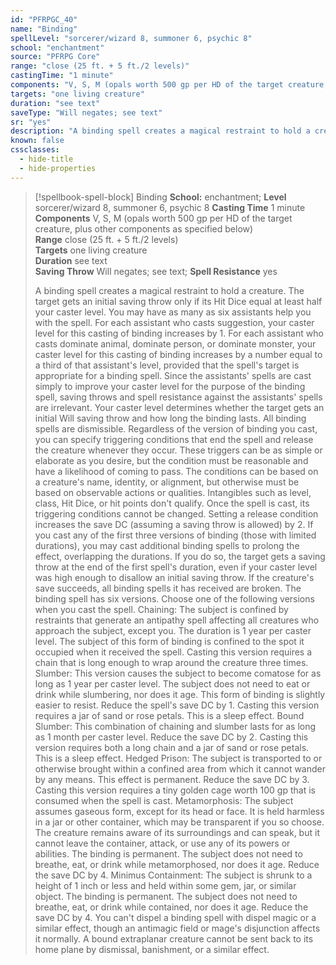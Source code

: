 ```yaml
---
id: "PFRPGC_40"
name: "Binding"
spellLevel: "sorcerer/wizard 8, summoner 6, psychic 8"
school: "enchantment"
source: "PFRPG Core"
range: "close (25 ft. + 5 ft./2 levels)"
castingTime: "1 minute"
components: "V, S, M (opals worth 500 gp per HD of the target creature, plus other components as specified below)"
targets: "one living creature"
duration: "see text"
saveType: "Will negates; see text"
sr: "yes"
description: "A binding spell creates a magical restraint to hold a creature. The target gets an initial saving throw only if its Hit Dice equal at least half your caster level. You may have as many as six assistants help you with the spell. For each assistant who casts suggestion, your caster level for this casting of binding increases by 1. For each assistant who casts dominate animal, dominate person, or dominate monster, your caster level for this casting of binding increases by a number equal to a third of that assistant's level, provided that the spell's target is appropriate for a binding spell. Since the assistants' spells are cast simply to improve your caster level for the purpose of the binding spell, saving throws and spell resistance against the assistants' spells are irrelevant. Your caster level determines whether the target gets an initial Will saving throw and how long the binding lasts. All binding spells are dismissible. Regardless of the version of binding you cast, you can specify triggering conditions that end the spell and release the creature whenever they occur. These triggers can be as simple or elaborate as you desire, but the condition must be reasonable and have a likelihood of coming to pass. The conditions can be based on a creature's name, identity, or alignment, but otherwise must be based on observable actions or qualities. Intangibles such as level, class, Hit Dice, or hit points don't qualify. Once the spell is cast, its triggering conditions cannot be changed. Setting a release condition increases the save DC (assuming a saving throw is allowed) by 2. If you cast any of the first three versions of binding (those with limited durations), you may cast additional binding spells to prolong the effect, overlapping the durations. If you do so, the target gets a saving throw at the end of the first spell's duration, even if your caster level was high enough to disallow an initial saving throw. If the creature's save succeeds, all binding spells it has received are broken. The binding spell has six versions. Choose one of the following versions when you cast the spell. Chaining: The subject is confined by restraints that generate an antipathy spell affecting all creatures who approach the subject, except you. The duration is 1 year per caster level. The subject of this form of binding is confined to the spot it occupied when it received the spell. Casting this version requires a chain that is long enough to wrap around the creature three times. Slumber: This version causes the subject to become comatose for as long as 1 year per caster level. The subject does not need to eat or drink while slumbering, nor does it age. This form of binding is slightly easier to resist. Reduce the spell's save DC by 1. Casting this version requires a jar of sand or rose petals. This is a sleep effect. Bound Slumber: This combination of chaining and slumber lasts for as long as 1 month per caster level. Reduce the save DC by 2. Casting this version requires both a long chain and a jar of sand or rose petals. This is a sleep effect. Hedged Prison: The subject is transported to or otherwise brought within a confined area from which it cannot wander by any means. This effect is permanent. Reduce the save DC by 3. Casting this version requires a tiny golden cage worth 100 gp that is consumed when the spell is cast. Metamorphosis: The subject assumes gaseous form, except for its head or face. It is held harmless in a jar or other container, which may be transparent if you so choose. The creature remains aware of its surroundings and can speak, but it cannot leave the container, attack, or use any of its powers or abilities. The binding is permanent. The subject does not need to breathe, eat, or drink while metamorphosed, nor does it age. Reduce the save DC by 4. Minimus Containment: The subject is shrunk to a height of 1 inch or less and held within some gem, jar, or similar object. The binding is permanent. The subject does not need to breathe, eat, or drink while contained, nor does it age. Reduce the save DC by 4. You can't dispel a binding spell with dispel magic or a similar effect, though an antimagic field or mage's disjunction affects it normally. A bound extraplanar creature cannot be sent back to its home plane by dismissal, banishment, or a similar effect."
known: false
cssclasses:
  - hide-title
  - hide-properties
---
```


> [!spellbook-spell-block] Binding
> **School:** enchantment; **Level** sorcerer/wizard 8, summoner 6, psychic 8
> **Casting Time** 1 minute  
> **Components** V, S, M (opals worth 500 gp per HD of the target creature, plus other components as specified below)  
> **Range** close (25 ft. + 5 ft./2 levels)  
> **Targets** one living creature  
> **Duration** see text  
> **Saving Throw** Will negates; see text; **Spell Resistance** yes
> 
> A binding spell creates a magical restraint to hold a creature. The target gets an initial saving throw only if its Hit Dice equal at least half your caster level. You may have as many as six assistants help you with the spell. For each assistant who casts suggestion, your caster level for this casting of binding increases by 1. For each assistant who casts dominate animal, dominate person, or dominate monster, your caster level for this casting of binding increases by a number equal to a third of that assistant's level, provided that the spell's target is appropriate for a binding spell. Since the assistants' spells are cast simply to improve your caster level for the purpose of the binding spell, saving throws and spell resistance against the assistants' spells are irrelevant. Your caster level determines whether the target gets an initial Will saving throw and how long the binding lasts. All binding spells are dismissible. Regardless of the version of binding you cast, you can specify triggering conditions that end the spell and release the creature whenever they occur. These triggers can be as simple or elaborate as you desire, but the condition must be reasonable and have a likelihood of coming to pass. The conditions can be based on a creature's name, identity, or alignment, but otherwise must be based on observable actions or qualities. Intangibles such as level, class, Hit Dice, or hit points don't qualify. Once the spell is cast, its triggering conditions cannot be changed. Setting a release condition increases the save DC (assuming a saving throw is allowed) by 2. If you cast any of the first three versions of binding (those with limited durations), you may cast additional binding spells to prolong the effect, overlapping the durations. If you do so, the target gets a saving throw at the end of the first spell's duration, even if your caster level was high enough to disallow an initial saving throw. If the creature's save succeeds, all binding spells it has received are broken. The binding spell has six versions. Choose one of the following versions when you cast the spell. Chaining: The subject is confined by restraints that generate an antipathy spell affecting all creatures who approach the subject, except you. The duration is 1 year per caster level. The subject of this form of binding is confined to the spot it occupied when it received the spell. Casting this version requires a chain that is long enough to wrap around the creature three times. Slumber: This version causes the subject to become comatose for as long as 1 year per caster level. The subject does not need to eat or drink while slumbering, nor does it age. This form of binding is slightly easier to resist. Reduce the spell's save DC by 1. Casting this version requires a jar of sand or rose petals. This is a sleep effect. Bound Slumber: This combination of chaining and slumber lasts for as long as 1 month per caster level. Reduce the save DC by 2. Casting this version requires both a long chain and a jar of sand or rose petals. This is a sleep effect. Hedged Prison: The subject is transported to or otherwise brought within a confined area from which it cannot wander by any means. This effect is permanent. Reduce the save DC by 3. Casting this version requires a tiny golden cage worth 100 gp that is consumed when the spell is cast. Metamorphosis: The subject assumes gaseous form, except for its head or face. It is held harmless in a jar or other container, which may be transparent if you so choose. The creature remains aware of its surroundings and can speak, but it cannot leave the container, attack, or use any of its powers or abilities. The binding is permanent. The subject does not need to breathe, eat, or drink while metamorphosed, nor does it age. Reduce the save DC by 4. Minimus Containment: The subject is shrunk to a height of 1 inch or less and held within some gem, jar, or similar object. The binding is permanent. The subject does not need to breathe, eat, or drink while contained, nor does it age. Reduce the save DC by 4. You can't dispel a binding spell with dispel magic or a similar effect, though an antimagic field or mage's disjunction affects it normally. A bound extraplanar creature cannot be sent back to its home plane by dismissal, banishment, or a similar effect.